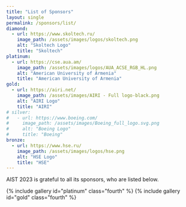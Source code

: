 ```yaml
---
title: "List of Sponsors"
layout: single
permalink: /sponsors/list/
diamond:
  - url: https://www.skoltech.ru/
    image_path: /assets/images/logos/skoltech.png
    alt: "Skoltech Logo"
    title: "Skoltech"
platinum:
  - url: https://cse.aua.am/
    image_path: /assets/images/logos/AUA_ACSE_RGB_HL.png
    alt: "American University of Armenia"
    title: "American University of Armenia"
gold:
  - url: https://airi.net/
    image_path: /assets/images/AIRI - Full logo-black.png
    alt: "AIRI Logo"
    title: "AIRI"
# silver:
#   - url: https://www.boeing.com/
#     image_path: /assets/images/Boeing_full_logo.svg.png
#     alt: "Boeing Logo"
#     title: "Boeing"
bronze:
  - url: https://www.hse.ru/
    image_path: /assets/images/logos/hse.png
    alt: "HSE Logo"
    title: "HSE"
---
```


AIST 2023 is grateful to all its sponsors, who are listed below.


{% include gallery id="platinum" class="fourth" %}
{% include gallery id="gold" class="fourth" %}

<!-- 
{% include gallery id="gold" class="fourth" %}
{% include gallery id="diamond" class="fourth" %}
{% include gallery id="silver" class="fourth" %} 
{% include gallery id="bronze" class="fourth" %}
-->
